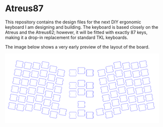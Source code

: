 # Atreus87

This repository contains the design files for the next DIY ergonomic keyboard I
am designing and building. The keyboard is based closely on the Atreus and the Atreus62; however, it will be fitted with exactly 87 keys, making it a drop-in replacement for standard TKL keyboards.

The image below shows a very early preview of the layout of the board.

![Atreus87 Layout Preview][preview]

[preview]: https://github.com/atreus87/atreus87.github.io/blob/master/images/preview.PNG?raw=true "Atreus87 Layout Preview"

